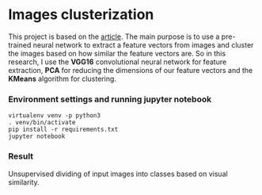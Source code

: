 # Images clusterization

This project is based on the [article](https://towardsdatascience.com/how-to-cluster-images-based-on-visual-similarity-cd6e7209fe34).
The main purpose is to use a pre-trained neural network to extract a feature vectors from images and cluster the images based on how similar the feature vectors are.
So in this research, I use the __VGG16__ convolutional neural network for feature extraction, __PCA__ for reducing the dimensions of our feature vectors and the __KMeans__ algorithm for clustering.

### Environment settings and running jupyter notebook

```
virtualenv venv -p python3
. venv/bin/activate
pip install -r requirements.txt
jupyter notebook
```
### Result 
Unsupervised dividing of input images into classes based on visual similarity.